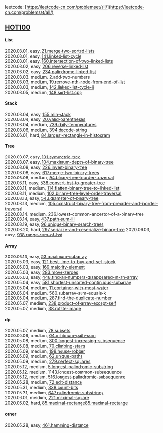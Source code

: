 leetcode: [https://leetcode-cn.com/problemset/all/](https://leetcode-cn.com/problemset/all/)

## [HOT100](https://leetcode-cn.com/problemset/hot-100/)
#### List
2020.03.01, easy, [21.merge-two-sorted-lists](https://leetcode-cn.com/problems/merge-two-sorted-lists/)  
2020.03.01, easy, [141.linked-list-cycle](https://leetcode-cn.com/problems/linked-list-cycle/)  
2020.03.01, easy, [160.intersection-of-two-linked-lists](https://leetcode-cn.com/problems/intersection-of-two-linked-lists/)  
2020.03.02, easy, [206.reverse-linked-list](https://leetcode-cn.com/problems/reverse-linked-list/)  
2020.03.02, easy, [234.palindrome-linked-list](https://leetcode-cn.com/problems/palindrome-linked-list/)  
2020.03.03, medium, [2.add-two-numbers](https://leetcode-cn.com/problems/add-two-numbers/)  
2020.03.03, medium, [19.remove-nth-node-from-end-of-list](https://leetcode-cn.com/problems/remove-nth-node-from-end-of-list/)  
2020.03.03, medium, [142.linked-list-cycle-ii](https://leetcode-cn.com/problems/linked-list-cycle-ii/)  
2020.03.05, medium, [148.sort-list.cpp](https://leetcode-cn.com/problems/sort-list)  

#### Stack
2020.03.04, easy, [155.min-stack](https://leetcode-cn.com/problems/min-stack/)  
2020.03.04, easy, [20.valid-parentheses](https://leetcode-cn.com/problems/valid-parentheses/)  
2020.03.04, medium, [739.daily-temperatures](https://leetcode-cn.com/problems/daily-temperatures/)  
2020.03.06, medium, [394.decode-string](https://leetcode-cn.com/problems/decode-string/)  
2020.06.01, hard, [84.largest-rectangle-in-histogram](https://leetcode-cn.com/problems/largest-rectangle-in-histogram/)  

#### Tree
2020.03.07, easy, [101.symmetric-tree](https://leetcode-cn.com/problems/symmetric-tree/)  
2020.03.07, easy, [104.maximum-depth-of-binary-tree](https://leetcode-cn.com/problems/maximum-depth-of-binary-tree/)  
2020.03.08, easy, [226.invert-binary-tree](https://leetcode-cn.com/problems/invert-binary-tree/)  
2020.03.08, easy, [617.merge-two-binary-trees](https://leetcode-cn.com/problems/merge-two-binary-trees/)  
2020.03.08, medium, [94.binary-tree-inorder-traversal](https://leetcode-cn.com/problems/binary-tree-inorder-traversal/)  
2020.03.11, easy, [538.convert-bst-to-greater-tree](https://leetcode-cn.com/problems/convert-bst-to-greater-tree/)  
2020.03.11, medium, [114.flatten-binary-tree-to-linked-list](https://leetcode-cn.com/problems/flatten-binary-tree-to-linked-list/)  
2020.03.11, medium, [102.binary-tree-level-order-traversal](https://leetcode-cn.com/problems/binary-tree-level-order-traversal/)  
2020.03.13, easy, [543.diameter-of-binary-tree](https://leetcode-cn.com/problems/diameter-of-binary-tree/)   
2020.03.13, medium, [105.construct-binary-tree-from-preorder-and-inorder-traversal](https://leetcode-cn.com/problems/construct-binary-tree-from-preorder-and-inorder-traversal/)  
2020.03.14, medium, [236.lowest-common-ancestor-of-a-binary-tree](https://leetcode-cn.com/problems/lowest-common-ancestor-of-a-binary-tree/)  
2020.03.14, easy, [437.path-sum-iii](https://leetcode-cn.com/problems/path-sum-iii/)   
2020.03.19, easy, [96.unique-binary-search-trees](https://leetcode-cn.com/problems/unique-binary-search-trees/)  
2020.03.20, hard, [297.serialize-and-deserialize-binary-tree](https://leetcode-cn.com/problems/serialize-and-deserialize-binary-tree/)
2020.06.03, easy, [938.range-sum-of-bst](https://leetcode-cn.com/problems/range-sum-of-bst/)  

#### Array
2020.03.13, easy, [53.maximum-subarray](https://leetcode-cn.com/problems/maximum-subarray/)  
2020.05.03, easy, [121.best-time-to-buy-and-sell-stock](https://leetcode-cn.com/problems/best-time-to-buy-and-sell-stock/)  
2020.05.03, easy, [169.majority-element](https://leetcode-cn.com/problems/majority-element/)  
2020.05.03, easy, [283.move-zeroes](https://leetcode-cn.com/problems/move-zeroes/)  
2020.05.03, easy, [448.find-all-numbers-disappeared-in-an-array](https://leetcode-cn.com/problems/find-all-numbers-disappeared-in-an-array/)  
2020.05.04, easy, [581.shortest-unsorted-continuous-subarray](https://leetcode-cn.com/problems/shortest-unsorted-continuous-subarray/)  
2020.05.04, medium, [11.container-with-most-water](https://leetcode-cn.com/problems/container-with-most-water/)  
2020.05.04, medium, [560.subarray-sum-equals-k](https://leetcode-cn.com/problems/subarray-sum-equals-k/)  
2020.05.04, medium, [287.find-the-duplicate-number](https://leetcode-cn.com/problems/find-the-duplicate-number/)  
2020.05.07, medium, [238.product-of-array-except-self](https://leetcode-cn.com/problems/product-of-array-except-self/)  
2020.05.07, medium, [38.rotate-image](https://leetcode-cn.com/problems/rotate-image/)  

#### dp
2020.05.07, medium, [78.subsets](https://leetcode-cn.com/problems/subsets/)   
2020.05.08, medium, [64.minimum-path-sum](https://leetcode-cn.com/problems/minimum-path-sum/)   
2020.05.08, medium, [300.longest-increasing-subsequence](https://leetcode-cn.com/problems/longest-increasing-subsequence/)  
2020.05.08, medium, [70.climbing-stairs](https://leetcode-cn.com/problems/climbing-stairs)  
2020.05.09, medium, [198.house-robber](https://leetcode-cn.com/problems/house-robber/)   
2020.05.09, medium, [62.unique-paths](https://leetcode-cn.com/problems/unique-paths/)   
2020.05.09, medium, [279.perfect-squares](https://leetcode-cn.com/problems/perfect-squares/)  
2020.05.12, medium, [5.longest-palindromic-substring](https://leetcode-cn.com/problems/longest-palindromic-substring/)   
2020.05.12, medium, [1143.longest-common-subsequence](https://leetcode-cn.com/problems/longest-common-subsequence/)  
2020.05.12, medium, [516.longest-palindromic-subsequence](https://leetcode-cn.com/problems/longest-palindromic-subsequence/)  
2020.05.28, medium, [72.edit-distance](https://leetcode-cn.com/problems/edit-distance/)  
2020.05.31, medium, [338.count-bits](https://leetcode-cn.com/problems/couting-bits)  
2020.05.31, medium, [647.palindromic-substrings](https://leetcode-cn.com/problems/palindromic-substrings)  
2020.06.01, meidum, [221.maximal-square](https://leetcode-cn.com/problems/maximal-square/)  
2020.06.02, hard, [85.maximal-rectange85.maximal-rectange](https://leetcode-cn.com/problems/max-mal-rectange/)  

#### other
2020.05.28, easy, [461.hamming-distance](https://leetcode-cn.com/problems/hamming-distance/)  
